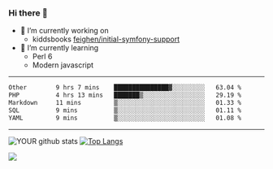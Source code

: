 ### Hi there 👋

- 🔭 I’m currently working on
  - kiddsbooks [feighen/initial-symfony-support](https://github.com/noondaysun/kiddsbooks.com/tree/feighen/initial-symfony-support)
- 🌱 I’m currently learning
  - Perl 6
  - Modern javascript

---
<!--START_SECTION:waka-->

```txt
Other        9 hrs 7 mins    ███████████████▓░░░░░░░░░   63.04 %
PHP          4 hrs 13 mins   ███████▒░░░░░░░░░░░░░░░░░   29.19 %
Markdown     11 mins         ▒░░░░░░░░░░░░░░░░░░░░░░░░   01.33 %
SQL          9 mins          ▒░░░░░░░░░░░░░░░░░░░░░░░░   01.11 %
YAML         9 mins          ▒░░░░░░░░░░░░░░░░░░░░░░░░   01.08 %
```

<!--END_SECTION:waka-->
---
![YOUR github stats](https://github-readme-stats.vercel.app/api?username=noondaysun&show_icons=true&theme=onedark) [![Top Langs](https://github-readme-stats.vercel.app/api/top-langs/?username=noondaysun&layout=compact&theme=onedark)](https://github.com/anuraghazra/github-readme-stats)

[<img src="https://img.shields.io/badge/linkedin-%230077B5.svg?&style=for-the-badge&logo=linkedin&logoColor=white" />](https://www.linkedin.com/in/feighen-oosterbroek-9630a514a/)

<!--
**noondaysun/noondaysun** is a ✨ _special_ ✨ repository because its `README.md` (this file) appears on your GitHub profile.

Here are some ideas to get you started:

- 🔭 I’m currently working on ...
- 🌱 I’m currently learning ...
- 👯 I’m looking to collaborate on ...
- 🤔 I’m looking for help with ...
- 💬 Ask me about ...
- 📫 How to reach me: ...
- 😄 Pronouns: ...
- ⚡ Fun fact: ...
-->
